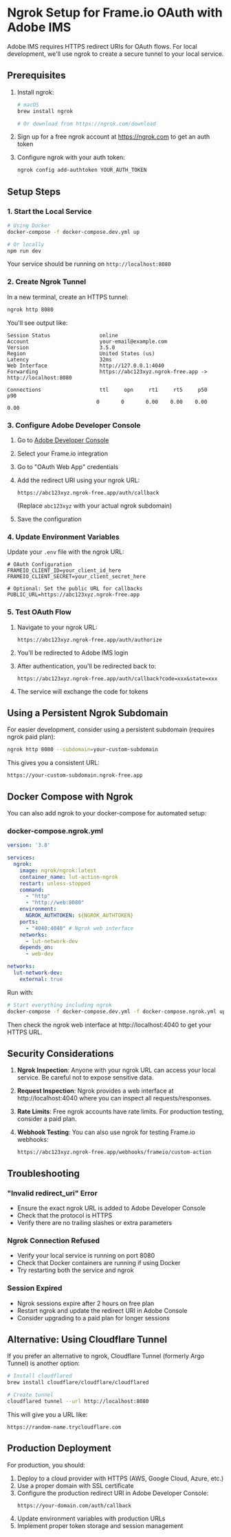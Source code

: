 # Ngrok Setup for Frame.io OAuth with Adobe IMS

Adobe IMS requires HTTPS redirect URIs for OAuth flows. For local development, we'll use ngrok to create a secure tunnel to your local service.

## Prerequisites

1. Install ngrok:
   ```bash
   # macOS
   brew install ngrok
   
   # Or download from https://ngrok.com/download
   ```

2. Sign up for a free ngrok account at https://ngrok.com to get an auth token

3. Configure ngrok with your auth token:
   ```bash
   ngrok config add-authtoken YOUR_AUTH_TOKEN
   ```

## Setup Steps

### 1. Start the Local Service

```bash
# Using Docker
docker-compose -f docker-compose.dev.yml up

# Or locally
npm run dev
```

Your service should be running on `http://localhost:8080`

### 2. Create Ngrok Tunnel

In a new terminal, create an HTTPS tunnel:

```bash
ngrok http 8080
```

You'll see output like:
```
Session Status                online
Account                       your-email@example.com
Version                       3.5.0
Region                        United States (us)
Latency                       32ms
Web Interface                 http://127.0.0.1:4040
Forwarding                    https://abc123xyz.ngrok-free.app -> http://localhost:8080

Connections                   ttl     opn     rt1     rt5     p50     p90
                             0       0       0.00    0.00    0.00    0.00
```

### 3. Configure Adobe Developer Console

1. Go to [Adobe Developer Console](https://developer.adobe.com/console)
2. Select your Frame.io integration
3. Go to "OAuth Web App" credentials
4. Add the redirect URI using your ngrok URL:
   ```
   https://abc123xyz.ngrok-free.app/auth/callback
   ```
   (Replace `abc123xyz` with your actual ngrok subdomain)

5. Save the configuration

### 4. Update Environment Variables

Update your `.env` file with the ngrok URL:

```env
# OAuth Configuration
FRAMEIO_CLIENT_ID=your_client_id_here
FRAMEIO_CLIENT_SECRET=your_client_secret_here

# Optional: Set the public URL for callbacks
PUBLIC_URL=https://abc123xyz.ngrok-free.app
```

### 5. Test OAuth Flow

1. Navigate to your ngrok URL:
   ```
   https://abc123xyz.ngrok-free.app/auth/authorize
   ```

2. You'll be redirected to Adobe IMS login
3. After authentication, you'll be redirected back to:
   ```
   https://abc123xyz.ngrok-free.app/auth/callback?code=xxx&state=xxx
   ```

4. The service will exchange the code for tokens

## Using a Persistent Ngrok Subdomain

For easier development, consider using a persistent subdomain (requires ngrok paid plan):

```bash
ngrok http 8080 --subdomain=your-custom-subdomain
```

This gives you a consistent URL:
```
https://your-custom-subdomain.ngrok-free.app
```

## Docker Compose with Ngrok

You can also add ngrok to your docker-compose for automated setup:

### docker-compose.ngrok.yml

```yaml
version: '3.8'

services:
  ngrok:
    image: ngrok/ngrok:latest
    container_name: lut-action-ngrok
    restart: unless-stopped
    command:
      - "http"
      - "http://web:8080"
    environment:
      NGROK_AUTHTOKEN: ${NGROK_AUTHTOKEN}
    ports:
      - "4040:4040" # Ngrok web interface
    networks:
      - lut-network-dev
    depends_on:
      - web-dev

networks:
  lut-network-dev:
    external: true
```

Run with:
```bash
# Start everything including ngrok
docker-compose -f docker-compose.dev.yml -f docker-compose.ngrok.yml up
```

Then check the ngrok web interface at http://localhost:4040 to get your HTTPS URL.

## Security Considerations

1. **Ngrok Inspection**: Anyone with your ngrok URL can access your local service. Be careful not to expose sensitive data.

2. **Request Inspection**: Ngrok provides a web interface at http://localhost:4040 where you can inspect all requests/responses.

3. **Rate Limits**: Free ngrok accounts have rate limits. For production testing, consider a paid plan.

4. **Webhook Testing**: You can also use ngrok for testing Frame.io webhooks:
   ```
   https://abc123xyz.ngrok-free.app/webhooks/frameio/custom-action
   ```

## Troubleshooting

### "Invalid redirect_uri" Error
- Ensure the exact ngrok URL is added to Adobe Developer Console
- Check that the protocol is HTTPS
- Verify there are no trailing slashes or extra parameters

### Ngrok Connection Refused
- Verify your local service is running on port 8080
- Check that Docker containers are running if using Docker
- Try restarting both the service and ngrok

### Session Expired
- Ngrok sessions expire after 2 hours on free plan
- Restart ngrok and update the redirect URI in Adobe Console
- Consider upgrading to a paid plan for longer sessions

## Alternative: Using Cloudflare Tunnel

If you prefer an alternative to ngrok, Cloudflare Tunnel (formerly Argo Tunnel) is another option:

```bash
# Install cloudflared
brew install cloudflare/cloudflare/cloudflared

# Create tunnel
cloudflared tunnel --url http://localhost:8080
```

This will give you a URL like:
```
https://random-name.trycloudflare.com
```

## Production Deployment

For production, you should:

1. Deploy to a cloud provider with HTTPS (AWS, Google Cloud, Azure, etc.)
2. Use a proper domain with SSL certificate
3. Configure the production redirect URI in Adobe Developer Console:
   ```
   https://your-domain.com/auth/callback
   ```
4. Update environment variables with production URLs
5. Implement proper token storage and session management